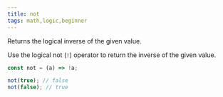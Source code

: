 ```yaml
---
title: not
tags: math,logic,beginner
---
```


Returns the logical inverse of the given value.

Use the logical not (`!`) operator to return the inverse of the given value.

```js
const not = (a) => !a;
```

```js
not(true); // false
not(false); // true
```
